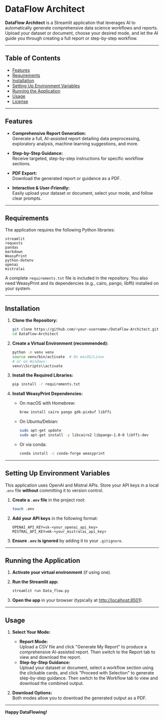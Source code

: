 # DataFlow Architect

**DataFlow Architect** is a Streamlit application that leverages AI to automatically generate comprehensive data science workflows and reports. Upload your dataset or document, choose your desired mode, and let the AI guide you through creating a full report or step-by-step workflow.

---

## Table of Contents

- [Features](#features)
- [Requirements](#requirements)
- [Installation](#installation)
- [Setting Up Environment Variables](#setting-up-environment-variables)
- [Running the Application](#running-the-application)
- [Usage](#usage)
- [License](#license)

---

## Features

- **Comprehensive Report Generation:**  
  Generate a full, AI-assisted report detailing data preprocessing, exploratory analysis, machine learning suggestions, and more.

- **Step-by-Step Guidance:**  
  Receive targeted, step-by-step instructions for specific workflow sections.

- **PDF Export:**  
  Download the generated report or guidance as a PDF.

- **Interactive & User-Friendly:**  
  Easily upload your dataset or document, select your mode, and follow clear prompts.

---

## Requirements

The application requires the following Python libraries:

```
streamlit
requests
pandas
markdown
WeasyPrint
python-dotenv
openai
mistralai
```

A complete `requirements.txt` file is included in the repository. You also need WeasyPrint and its dependencies (e.g., cairo, pango, libffi) installed on your system.

---

## Installation

1. **Clone the Repository:**

   ```bash
   git clone https://github.com/<your-username>/DataFlow-Architect.git
   cd DataFlow-Architect
   ```

2. **Create a Virtual Environment (recommended):**

   ```bash
   python -m venv venv
   source venv/bin/activate  # On macOS/Linux
   # or on Windows:
   venv\\Scripts\\activate
   ```

3. **Install the Required Libraries:**

   ```bash
   pip install -r requirements.txt
   ```

4. **Install WeasyPrint Dependencies:**  
   - On macOS with Homebrew:
     ```bash
     brew install cairo pango gdk-pixbuf libffi
     ```
   - On Ubuntu/Debian:
     ```bash
     sudo apt-get update
     sudo apt-get install -y libcairo2 libpango-1.0-0 libffi-dev
     ```
   - Or via conda:
     ```bash
     conda install -c conda-forge weasyprint
     ```

---

## Setting Up Environment Variables

This application uses OpenAI and Mistral APIs. Store your API keys in a local `.env` file **without** committing it to version control.

1. **Create a `.env` file** in the project root:

   ```bash
   touch .env
   ```

2. **Add your API keys** in the following format:

   ```dotenv
   OPENAI_API_KEY=sk-<your_openai_api_key>
   MISTRAL_API_KEY=mk-<your_mistralai_api_key>
   ```

3. **Ensure `.env` is ignored** by adding it to your `.gitignore`.

---

## Running the Application

1. **Activate your virtual environment** (if using one).

2. **Run the Streamlit app:**

   ```bash
   streamlit run Data_flow.py
   ```

3. **Open the app** in your browser (typically at [http://localhost:8501](http://localhost:8501)).

---

## Usage

1. **Select Your Mode:**
   - **Report Mode:**  
     Upload a CSV file and click "Generate My Report" to produce a comprehensive AI-assisted report. Then switch to the Report tab to view and download the report.
   - **Step-by-Step Guidance:**  
     Upload your dataset or document, select a workflow section using the clickable cards, and click "Proceed with Selection" to generate step-by-step guidance. Then switch to the Workflow tab to view and download the combined output.

2. **Download Options:**  
   Both modes allow you to download the generated output as a PDF.

---

**Happy DataFlowing!**
